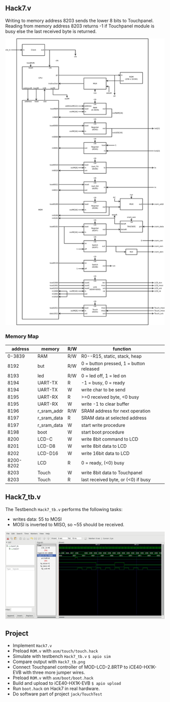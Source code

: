 ## Hack7.v
Writing to memory address 8203 sends the lower 8 bits to Touchpanel. Reading from memory address 8203 returns -1 if Touchpanel module is busy else the last received byte is returned.

![](Hack7.png)

### Memory Map

 |address | memory|R/W|function|
 |-|-|-|-|
 |0-3839  | RAM|R/W|R0--R15, static, stack, heap|
 | 8192    | but|R/W|0 = button pressed, 1 = button released|
 | 8193    | led|R/W|0 = led off, 1 = led on|
 | 8194    | UART-TX|R|-1 = busy, 0 = ready|
 | 8194    | UART-TX|W|write char to be send|
 | 8195    | UART-RX|R|>=0 received byte, <0 busy|
 | 8195    | UART-RX|W|write -1 to clear buffer|
 |8196|r_sram_addr|R/W|SRAM address for next operation|
 |8197|r_sram_data|R|SRAM data at selected address|
 |8197|r_sram_data|W|start write procedure|
 |8198|boot|W|start boot procedure|
 |8200|LCD-C|W|write 8bit command to LCD|
 |8201|LCD-D8|W|write 8bit data to LCD|
 |8202|LCD-D16|W|write 16bit data to LCD|
 |8200-8202|LCD|R|0 = ready, (<0) busy|
 |8203|Touch|W|write 8bit data to Touchpanel|
 |8203|Touch|R|last received byte, or (<0) if busy|


## Hack7_tb.v
The Testbench `Hack7_tb.v` performs the following tasks:
* writes data: 55 to MOSI
* MOSI is inverted to MISO, so ~55 should be received.

![](Hack7_tb.png)

## Project

* Implement `Hack7.v`
* Preload `ROM.v` with `asm/touch/touch.hack`
* Simulate with testbench `Hack7_tb.v`
`$ apio sim`
* Compare output with `Hack7_tb.png`
* Connect Touchpanel controller of MOD-LCD-2.8RTP to iCE40-HX1K-EVB with three more jumper wires.
* Preload `ROM.v` with `asm/boot/boot.hack`
* Build and upload to iCE40-HX1K-EVB
 `$ apio upload`
* Run `boot.hack` on Hack7 in real hardware.
* Do software part of project `jack/TouchTest`
